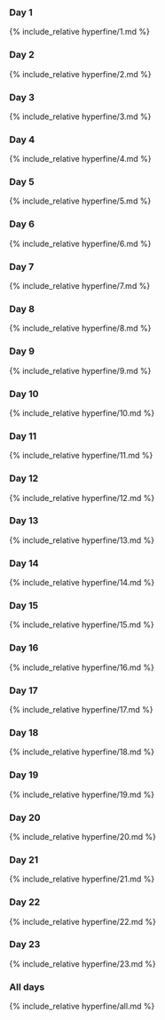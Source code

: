 ### Day 1

{% include_relative hyperfine/1.md %}

### Day 2

{% include_relative hyperfine/2.md %}

### Day 3

{% include_relative hyperfine/3.md %}

### Day 4

{% include_relative hyperfine/4.md %}

### Day 5

{% include_relative hyperfine/5.md %}

### Day 6

{% include_relative hyperfine/6.md %}

### Day 7

{% include_relative hyperfine/7.md %}

### Day 8

{% include_relative hyperfine/8.md %}

### Day 9

{% include_relative hyperfine/9.md %}

### Day 10

{% include_relative hyperfine/10.md %}

### Day 11

{% include_relative hyperfine/11.md %}

### Day 12

{% include_relative hyperfine/12.md %}

### Day 13

{% include_relative hyperfine/13.md %}

### Day 14

{% include_relative hyperfine/14.md %}

### Day 15

{% include_relative hyperfine/15.md %}

### Day 16

{% include_relative hyperfine/16.md %}

### Day 17

{% include_relative hyperfine/17.md %}

### Day 18

{% include_relative hyperfine/18.md %}

### Day 19

{% include_relative hyperfine/19.md %}

### Day 20

{% include_relative hyperfine/20.md %}

### Day 21

{% include_relative hyperfine/21.md %}

### Day 22

{% include_relative hyperfine/22.md %}

### Day 23

{% include_relative hyperfine/23.md %}

### All days

{% include_relative hyperfine/all.md %}
